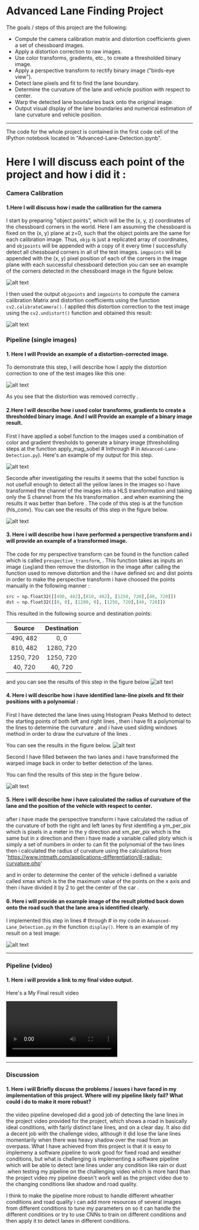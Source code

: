# Advanced Lane Finding Project

The goals / steps of this project are the following:

* Compute the camera calibration matrix and distortion coefficients given a set of chessboard images.
* Apply a distortion correction to raw images.
* Use color transforms, gradients, etc., to create a thresholded binary image.
* Apply a perspective transform to rectify binary image ("birds-eye view").
* Detect lane pixels and fit to find the lane boundary.
* Determine the curvature of the lane and vehicle position with respect to center.
* Warp the detected lane boundaries back onto the original image.
* Output visual display of the lane boundaries and numerical estimation of lane curvature and vehicle position.

[//]: # (Image References)

[image1]: ./output_images/adding_corners_chess.png "Corners Added"
[image2]: ./output_images/Adding_Sliding_Windows.png "Adding Sliding Windows to detect Lines"
[image3]: ./output_images/Undistorted_Calibration_Image.png "Adding Sliding Windows to detect Lines"
[image4]: ./output_images/thresholded_gradient.png "thresholded gradient"
[image5]: ./output_images/undistorted_img.png "removing distortion"
[image6]: ./output_images/warped_img.png "warped image"
[image7]: ./output_images/warping_S_channel.png "Transforming to  S channel "
[image8]: ./output_images/Thresholded_Gradient_Full.png "Apply a thresholded gradient to the full images"
[image9]: ./output_images/hls_full.png "HLS conv to the full image"
[image10]: ./output_images/Drawing_between_lanes.png "Drawing between lanes"
[image11]: ./output_images/display_final_image.png "Display the results on the final image"
[video1]: ./project_video.mp4 "Video"
[video2]: ./result.mp4 "Final Video"


---
The code for the whole project is contained in the first code cell of the IPython notebook located in "Advanced-Lane-Detection.ipynb".  


# Here I will discuss each point of the project and how i did it : 

### Camera Calibration

#### 1.Here I will discuss how i made the calibration for the camera 



I start by preparing "object points", which will be the (x, y, z) coordinates of the chessboard corners in the world. Here I am assuming the chessboard is fixed on the (x, y) plane at z=0, such that the object points are the same for each calibration image.  Thus, `objp` is just a replicated array of coordinates, and `objpoints` will be appended with a copy of it every time I successfully detect all chessboard corners in all of the  test images.  `imgpoints` will be appended with the (x, y) pixel position of each of the corners in the image plane with each successful chessboard detection you can see an example of the corners detected in the chessboard image in the figure below. 

![alt text][image1]

I then used the output `objpoints` and `imgpoints` to compute the camera calibration Matrix and distortion coefficients using the function  `cv2.calibrateCamera()`.  I applied this distortion correction to the test image using the `cv2.undistort()` function and obtained this result: 

![alt text][image3]

### Pipeline (single images)

#### 1. Here I will  Provide an example of a distortion-corrected image.

To demonstrate this step, I will describe how I apply the distortion correction to one of the test images like this one:

![alt text][image5]

As you see that the distortion was removed correctly .
#### 2.Here I will describe how  i used color transforms, gradients to create a thresholded binary image.  And I will Provide an example of a binary image result.

First I have applied a sobel function to the images  used a combination of color and gradient thresholds to generate a binary image (thresholding steps at the function apply_mag_sobel  # Inthrough # in `Advanced-Lane-Detection.py`).  Here's an example of my output for this step.

![alt text][image8]

Seconde after investigating the results it seems that the sobel function is not usefull enough to detect all the yellow lanes in the images so i have transformed the channel of the images into a HLS transformation and taking only the S channel from the hls transformation . and when examining the results it was better than before . The code of this step is at the function (hls_conv). You can see the results of this step in the figure below.

![alt text][image9]

#### 3. Here i will describe how i have  performed a perspective transform and i will provide an example of a transformed image.

The code for my perspective transform can be found  in the  function called which is called  `prespective_transform`,   .  This  function takes as inputs an image (`img`)and then remove the distortion in the image after calling the function used to remove distortion and the i have defined src and dist points in order to make the perspective transform i have choosed the points manually in the following manner : 
```python
src = np.float32([[490, 482],[810, 482], [1250, 720],[40, 720]])
dst = np.float32([[0, 0], [1280, 0], [1250, 720],[40, 720]])
```

This resulted in the following source and destination points:

| Source        | Destination   | 
|:-------------:|:-------------:| 
| 490, 482      | 0, 0        | 
| 810, 482      | 1280, 720      |
| 1250, 720     | 1250, 720      |
| 40, 720      | 40, 720        |

and you can see the results of this step in the figure below 
![alt text][image6]

#### 4. Here i will describe how i have  identified lane-line pixels and fit their positions with a polynomial :

First I have detected the lane lines using Histogram Peaks Method to detect the starting points of both left and right  lines , then i have  fit a polynomial to the lines to determine the curvature . and i  have used sliding windows method in order to draw the curvature of the lines .


You can see the results in the figure below. 
![alt text][image2]


Second I have filled between the two lanes and i have transformed the warped image back in order to better detection of the lanes.

You can find the results of this step in the figure below .

![alt text][image10]



#### 5. Here i will describe how i have  calculated the radius of curvature of the lane and the position of the vehicle with respect to center.
after i have made the perspective transform i have calculated the radius of the curvature of both the right and left lanes by first identifing a ym_per_pix which is pixels in a meter in the y direction and xm_per_pix which is the same but in x direction and then i have made a variable called ploty which is simply a set of numbers in order to can fit the polynomial of the two lines then i calculated the radius of curvature using the calculations from 'https://www.intmath.com/applications-differentiation/8-radius-curvature.php'

and in order to determine the center of the vehicle i defined a variable called xmax which is the the maximum value of the points on the x axis and then i have divided it by 2 to get the center of the car .


#### 6. Here i will provide an example image of the  result plotted back down onto the road such that the lane area is identified clearly.

I implemented this step in lines # through # in my code in `Advanced-Lane_Detection.py` in the function `display()`.  Here is an example of my result on a test image:

![alt text][image11]

---

### Pipeline (video)

#### 1. Here i will provide a link to my final video output.  

Here's a  My Final result video  

![alt text][video2]


---

### Discussion

#### 1. Here i will Briefly discuss the problems / issues i have faced in my implementation of this project.  Where will my  pipeline likely fail?  What could i do to make it more robust?

the video pipeline developed  did a good  job of detecting the lane lines in the project video provided for the project, which shows a road in basically ideal conditions, with fairly distinct lane lines, and on a clear day. It also did a decent job with the challenge video, although it did lose the lane lines momentarily when there was heavy shadow over the road from an overpass.
What I have achieved from this project is that it is  easy to implemeny a software pipeline to work good for fixed  road and weather conditions, but what is challenging is implementing a software pipeline which will be able to detect lane lines under any condition like rain or dust .when testing my pipeline on the challenging video which is more hard than the project video my pipeline doesn't work well as the project video due to the changing conditions like shadow and road quality.

I think to make the pipeline more robust to handle different wheather conditions and road quality i can add more resources of several images from different conditions to tune my parameters on so it can handle the different conditions or try to use CNNs to train on different conditions and then apply it to detect lanes in different conditions.